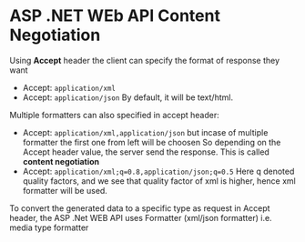 # ASP .NET WEb API Content Negotiation

Using **Accept** header the client can specify the format of response they want

- Accept: `application/xml`
- Accept: `application/json`
  By default, it will be text/html.

Multiple formatters can also specified in accept header:

- Accept: `application/xml,application/json`
  but incase of multiple formatter the first one from left will be choosen
  So depending on the Accept header value, the server send the response. This is called **content negotiation**
- Accept: `application/xml;q=0.8,application/json;q=0.5`
  Here q denoted quality factors, and we see that quality factor of xml is higher, hence xml formatter will be used.

To convert the generated data to a specific type as request in Accept header, the ASP .Net WEB API uses Formatter (xml/json formatter) i.e. media type formatter
